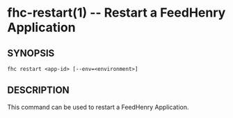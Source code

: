 fhc-restart(1) -- Restart a FeedHenry Application
===========================================

## SYNOPSIS

    fhc restart <app-id> [--env=<environment>]
    
## DESCRIPTION

This command can be used to restart a FeedHenry Application.

